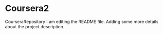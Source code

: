 # Coursera2
CourseraRepository
I am editing the README file. Adding some more details about the project description.
